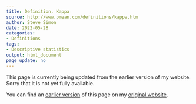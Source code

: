 ```yaml
---
title: Definition, Kappa
source: http://www.pmean.com/definitions/kappa.htm
author: Steve Simon
date: 2022-05-28
categories:
- Definitions
tags:
- Descriptive statistics
output: html_document
page_update: no
---
```


This page is currently being updated from the earlier version of my website. Sorry that it is not yet fully available.

<!---More--->


You can find an [earlier version][sim3] of this page on my [original website][sim2].

[sim3]: http://www.pmean.com/definitions/kappa.htm
[sim2]: http://www.pmean.com/original_site.html

